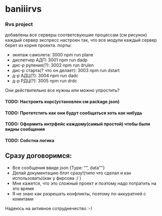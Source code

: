 # baniiirvs
### Rvs project



добавлены все серверы соответсвуюшие процессам (см рисунок)
каждый сервер экспресс настроен так, что все модули каждый сервер берет из корня проекта.
порты:

* экипаж самолета:                  3000            npm run plane
* диспетчер АДП:                    3001            npm run dadp
* дис-р руления(?):                 3002            npm run drulen
* дис-р старта(? что он делает):    3003            npm run dstart
* д-р АДЦ(?):                       3004            npm run dadc
* д-р РДЦ(?):                       3005            npm run drdc

Они действительно все нужны или можно упростить?

#### TODO: Настроить корс(установлен см package.json)
#### TODO: Протетстить как они будут сообщаться хоть как нибудь
#### TODO: Оформить интрфейс каждому(самый простой) чтобы были видны сообщения
#### TODO: Собстна логика

## Сразу договоримся:

* Все сообщения ввиде json {Type: "", data""}
* Делай документацию блэт сразу!(типо что сделал и как использовать)(как у фирсова :/ )
* Мне кажется, что это сложный проект и поэтому надо потратить на это время
* Я не знаю как разрешать конфликты, поэтому по-аккуратней с комитами

Надеюсь на активное сотруднечество
:-)